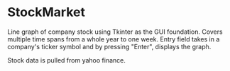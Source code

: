 # StockMarket

Line graph of company stock using Tkinter as the GUI foundation. Covers multiple time spans from a whole year to one week. Entry field takes in a company's ticker symbol and by pressing "Enter", displays the graph.

Stock data is pulled from yahoo finance.
